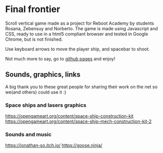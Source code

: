 # Final frontier

Scroll vertical game made as a project for Reboot Academy by students Rosana, Zebensuy and Norberto. The game is made using Javascript and CSS, ready to use in a html5 compliant browser and tested in Google Chrome, but is not finished.

Use keyboard arrows to move the player ship, and spacebar to shoot.

Not much more to say, go to [github pages](https://noxlp.github.io/ScrollVerticalGame/) and enjoy!

## Sounds, graphics, links
A big thank you to these great people for sharing their work on the net so we(and others) could use it :)

### Space ships and lasers graphics
https://opengameart.org/content/space-ship-construction-kit
https://opengameart.org/content/space-ship-mech-construction-kit-2

### Sounds and music
https://jonathan-so.itch.io/
https://goose.ninja/
